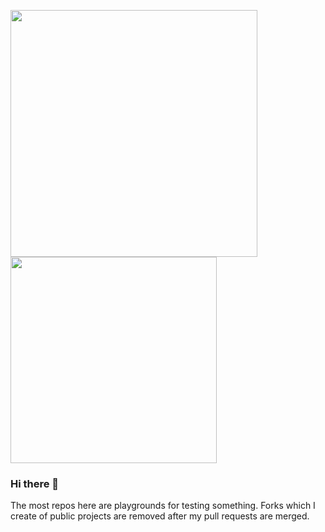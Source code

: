 <img src="https://github-readme-stats.vercel.app/api?username=incyi&show_icons=true&theme=default" width="395"/> <img src="https://github-readme-stats.vercel.app/api/top-langs?username=incyi&layout=compact&theme=default" width="330"/> 

### Hi there 👋

The most repos here are playgrounds for testing something. Forks which I create of public projects are removed after my pull requests are merged.

<!--
**incyi/incyi** is a ✨ _special_ ✨ repository because its `README.md` (this file) appears on your GitHub profile.

Here are some ideas to get you started:

- 🔭 I’m currently working on ...
- 🌱 I’m currently learning ...
- 👯 I’m looking to collaborate on ...
- 🤔 I’m looking for help with ...
- 💬 Ask me about ...
- 📫 How to reach me: ...
- 😄 Pronouns: ...
- ⚡ Fun fact: ...
-->
